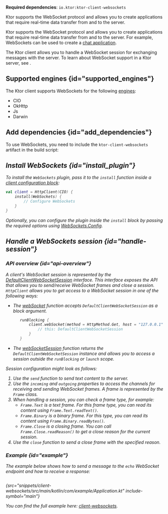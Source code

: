 [//]: # (title: Client WebSockets)

<microformat>
<p>
<b>Required dependencies</b>: <code>io.ktor:ktor-client-websockets</code>
</p>
<var name="example_name" value="client-websockets"/>
<include src="lib.xml" include-id="download_example"/>
</microformat>

<excerpt>
Ktor supports the WebSocket protocol and allows you to create applications that require real-time data transfer from and to the server.
</excerpt>

Ktor supports the WebSocket protocol and allows you to create applications that require real-time data transfer from and to the server. For example, WebSockets can be used to create a [chat application](getting_started_ktor_client_chat.md).

The Ktor client allows you to handle a WebSocket session for exchanging messages with the server. To learn about WebSocket support in a Ktor server, see [](websocket.md).

## Supported engines {id="supported_engines"}

The Ktor client supports WebSockets for the following [engines](http-client_engines.md):
- CIO
- OkHttp
- Js
- Darwin


## Add dependencies {id="add_dependencies"}
To use WebSockets, you need to include the `ktor-client-websockets` artifact in the build script:

<var name="artifact_name" value="ktor-client-websockets"/>
<include src="lib.xml" include-id="add_ktor_artifact"/>
<include src="lib.xml" include-id="add_ktor_client_artifact_tip"/>

## Install WebSockets {id="install_plugin"}
To install the `WebSockets` plugin, pass it to the `install` function inside a [client configuration block](create-client.md#configure-client):

```kotlin
val client = HttpClient(CIO) {
    install(WebSockets) {
        // Configure WebSockets
    }
}
```

Optionally, you can configure the plugin inside the `install` block by passing the required options using [WebSockets.Config](https://api.ktor.io/ktor-client/ktor-client-core/io.ktor.client.plugins.websocket/-web-sockets/-config/index.html).


## Handle a WebSockets session {id="handle-session"}
### API overview {id="api-overview"}

A client's WebSocket session is represented by the [DefaultClientWebSocketSession](https://api.ktor.io/ktor-shared/ktor-websockets/io.ktor.websocket/-default-web-socket-session/index.html) interface. This interface exposes the API that allows you to send/receive WebSocket frames and close a session. `HttpClient` allows you to get access to a WebSocket session in one of the following ways:

- The [webSocket](https://api.ktor.io/ktor-client/ktor-client-core/io.ktor.client.plugins.websocket/web-socket.html) function accepts `DefaultClientWebSocketSession` as a block argument.
  ```kotlin
     runBlocking {
         client.webSocket(method = HttpMethod.Get, host = "127.0.0.1", port = 8080, path = "/echo") {
             // this: DefaultClientWebSocketSession
         }
     }
  ```
- The [webSocketSession](https://api.ktor.io/ktor-client/ktor-client-core/io.ktor.client.plugins.websocket/web-socket-session.html) function returns the `DefaultClientWebSocketSession` instance and allows you to access a session outside the `runBlocking` or `launch` scope.

Session configuration might look as follows:

1. Use the `send` function to send text content to the server.
2. Use the `incoming` and `outgoing` properties to access the channels for receiving and sending WebSocket frames. A frame is represented by the `Frame` class.
3. When handling a session, you can check a frame type, for example:
    * `Frame.Text` is a text frame. For this frame type, you can read its content using `Frame.Text.readText()`.
    * `Frame.Binary` is a binary frame. For this type, you can read its content using `Frame.Binary.readBytes()`.
    * `Frame.Close` is a closing frame. You can call `Frame.Close.readReason()` to get a close reason for the current session.
4. Use the `close` function to send a close frame with the specified reason.

### Example {id="example"}

The example below shows how to send a message to the `echo` WebSocket endpoint and how to receive a response:

```kotlin
```
{src="snippets/client-websockets/src/main/kotlin/com/example/Application.kt" include-symbol="main"}

You can find the full example here: [client-websockets](https://github.com/ktorio/ktor-documentation/tree/%current-branch%/codeSnippets/snippets/client-websockets).
